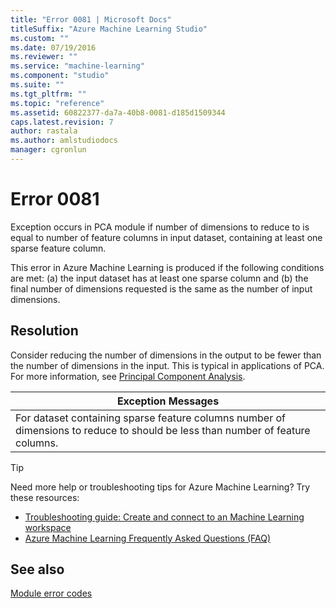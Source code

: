 ```yaml
---
title: "Error 0081 | Microsoft Docs"
titleSuffix: "Azure Machine Learning Studio"
ms.custom: ""
ms.date: 07/19/2016
ms.reviewer: ""
ms.service: "machine-learning"
ms.component: "studio"
ms.suite: ""
ms.tgt_pltfrm: ""
ms.topic: "reference"
ms.assetid: 60822377-da7a-40b8-0081-d185d1509344
caps.latest.revision: 7
author: rastala
ms.author: amlstudiodocs
manager: cgronlun
---
```

# Error 0081  
 Exception occurs in PCA module if number of dimensions to reduce to is equal to number of feature columns in input dataset, containing at least one sparse feature column.  
  
 This error in Azure Machine Learning is produced if the following conditions are met: (a) the input dataset has at least one sparse column and (b) the final number of dimensions requested is the same as the number of input dimensions.  
  
## Resolution  
 Consider reducing the number of dimensions in the output to be fewer than the number of dimensions in the input. This is typical in applications of PCA.  For more information, see [Principal Component Analysis](../principal-component-analysis.md).  
  
|Exception Messages|  
|------------------------|  
|For dataset containing sparse feature columns number of dimensions to reduce to should be less than number of feature columns.|  
  
 > [!TIP]
 >  Need more help or troubleshooting tips for Azure Machine Learning? Try these resources:  
 >  
 >  -  [Troubleshooting guide: Create and connect to an Machine Learning workspace](https://azure.microsoft.com/documentation/articles/machine-learning-troubleshooting-creating-ml-workspace/)  
 >  -  [Azure Machine Learning Frequently Asked Questions (FAQ)](https://azure.microsoft.com/documentation/articles/machine-learning/studio/faq/)  
  
## See also  
 [Module error codes](../machine-learning-module-error-codes.md)